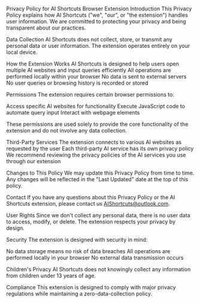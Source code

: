 Privacy Policy for AI Shortcuts Browser Extension
Introduction
This Privacy Policy explains how AI Shortcuts ("we", "our", or "the extension") handles user information. We are committed to protecting your privacy and being transparent about our practices.

Data Collection
AI Shortcuts does not collect, store, or transmit any personal data or user information. The extension operates entirely on your local device.

How the Extension Works
AI Shortcuts is designed to help users open multiple AI websites and input queries efficiently All operations are performed locally within your browser No data is sent to external servers No user queries or browsing history is recorded or stored

Permissions
The extension requires certain browser permissions to:

Access specific AI websites for functionality Execute JavaScript code to automate query input Interact with webpage elements

These permissions are used solely to provide the core functionality of the extension and do not involve any data collection.

Third-Party Services
The extension connects to various AI websites as requested by the user Each third-party AI service has its own privacy policy We recommend reviewing the privacy policies of the AI services you use through our extension

Changes to This Policy
We may update this Privacy Policy from time to time. Any changes will be reflected in the "Last Updated" date at the top of this policy.

Contact
If you have any questions about this Privacy Policy or the AI Shortcuts extension, please contact us AIShortcuts@outlook.com.

User Rights
Since we don't collect any personal data, there is no user data to access, modify, or delete. The extension respects your privacy by design.

Security
The extension is designed with security in mind:

No data storage means no risk of data breaches All operations are performed locally in your browser No external data transmission occurs

Children's Privacy
AI Shortcuts does not knowingly collect any information from children under 13 years of age.

Compliance
This extension is designed to comply with major privacy regulations while maintaining a zero-data-collection policy.
